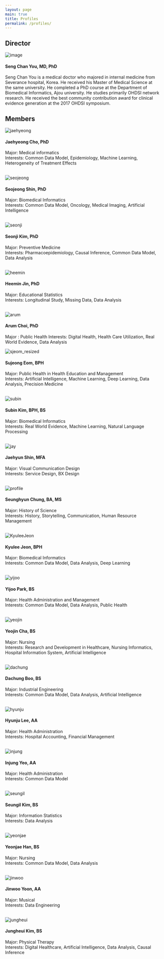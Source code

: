 ```yaml
---
layout: page
main: true
title: Profiles
permalink: /profiles/
---
```


## Director
![image](/assets/images/dr-you-bio-photo.jpg)
#### Seng Chan You, MD, PhD
Seng Chan You is a medical doctor who majored in internal medicine from Severance hospital, Korea. He received his Master of Medical Science at the same university. He completed a PhD course at the Department of Biomedical Informatics, Ajou university. He studies primarily OHDSI network research. He received the best community contribution award for clinical evidence generation at the 2017 OHDSI symposium.  

## Members

![jaehyeong](https://github.com/jinwooyoon/dr-you-group.github.io/assets/84831718/71fb1502-c032-4fbe-88cd-774931a5021d)
#### Jaehyeong Cho, PhD  
Major: Medical informatics  
Interests: Common Data Model, Epidemiology, Machine Learning, Heterogeneity of Treatment Effects  
<br/>


![seojeong](https://user-images.githubusercontent.com/84831718/232411121-a85e56d6-2a8c-43f2-9a7e-b6138a084890.jpg)
#### Seojeong Shin, PhD  
Major: Biomedical Informatics  
Interests: Common Data Model, Oncology, Medical Imaging, Artificial Intelligence  
<br/>


![seonji](https://user-images.githubusercontent.com/84831718/232413715-1e3cb5a7-03cf-4acb-a91c-de6cf10e47c0.jpg)
#### Seonji Kim, PhD  
Major: Preventive Medicine  
Interests: Pharmacoepidemiology, Causal Inference, Common Data Model, Data Analysis  
<br/>


![heemin](https://user-images.githubusercontent.com/84831718/232414092-7fc1e94f-87b7-410a-bc7d-ef7b0d932603.jpg)
#### Heemin Jin, PhD
Major: Educational Statistics  
Interests: Longitudinal Study, Missing Data, Data Analysis  
<br/>


![arum](https://github.com/jinwooyoon/dr-you-group.github.io/assets/84831718/c62d2659-964d-421d-967f-36a57e675280)
#### Arum Choi, PhD
Major : Public Health 
Interests:  Digital Health, Health Care Utilization, Real World Evidence, Data Analysis
<br/>


![sjeom_resized](https://user-images.githubusercontent.com/81948366/138006383-c4dd79e2-3749-40ea-86b4-97b026f33f20.jpg)
#### Sujeong Eom, BPH  
Major: Public Health in Health Education and Management  
Interests: Artificial Intelligence, Machine Learning, Deep Learning, Data Analysis, Precision Medicine  
<br/>


![subin](https://user-images.githubusercontent.com/84831718/232414578-b97fd6f2-47cf-453c-bbe4-5c571fa2e55b.jpg)
#### Subin Kim, BPH, BS
Major: Biomedical Informatics  
Interests: Real World Evidence, Machine Learning, Natural Language Processing  
<br/>


![jay](https://user-images.githubusercontent.com/92774958/137850326-820d4eae-8148-4a67-9a4b-559b7e5c68b2.png)
#### Jaehyun Shin, MFA  
Major: Visual Communication Design  
Interests: Service Design, BX Design  
<br/>


![profile](https://user-images.githubusercontent.com/96851024/157778784-d2aa9e37-211d-413f-8a7c-fd6c5438ef47.jpg)
#### Seunghyun Chung, BA, MS 
Major: History of Science   
Interests: History, Storytelling, Communication, Human Resource Management  
<br/>


![KyuleeJeon](https://user-images.githubusercontent.com/97151697/170902446-44ff18c4-e539-4b31-9595-bb7526d5cee6.jpg)
#### Kyulee Jeon, BPH
Major: Biomedical Informatics  
Interests: Common Data Model, Data Analysis, Deep Learning  
<br/>


![yijoo](https://user-images.githubusercontent.com/84831718/232415069-17dd44af-67fc-41fd-982f-2877224df33d.jpg)
#### Yijoo Park, BS
Major: Health Administration and Management  
Interests: Common Data Model, Data Analysis, Public Health  
<br/>


![yeojin](https://user-images.githubusercontent.com/84831718/232415336-2d059536-3567-4d7f-843e-818b768ac520.png)
#### Yeojin Cha, BS  
Major: Nursing  
Interests: Research and Development in Healthcare, Nursing Informatics, Hospital Information System, Artificial Intelligence  
<br/>


![dachung](https://user-images.githubusercontent.com/84831718/232415929-b0a11c76-9a91-455b-816a-e11f693ca2df.jpg)
#### Dachung Boo, BS  
Major: Industrial Engineering  
Interests: Common Data Model, Data Analysis, Artificial Intelligence  
<br/>


![hyunju](https://user-images.githubusercontent.com/84831718/232416350-343447d1-db43-4b0a-97cb-09194e754c77.jpg)
#### Hyunju Lee, AA
Major: Health Administration  
Interests: Hospital Accounting, Financial Management  
<br/>


![injung](https://user-images.githubusercontent.com/84831718/232416725-9def92b4-2953-4b71-a6de-a94354a06a61.jpg)
#### Injung Yeo, AA
Major: Health Administration  
Interests: Common Data Model  
<br/>


![seungil](https://user-images.githubusercontent.com/84831718/232416939-8ee431c0-bced-4fcd-826e-f892e303c3eb.jpg)
#### Seungil Kim, BS
Major: Information Statistics  
Interests: Data Analysis  
<br/>


![yeonjae](https://github.com/jinwooyoon/dr-you-group.github.io/assets/84831718/4b8f59eb-7285-4eb7-b1be-88ac175d10fc)
#### Yeonjae Han, BS
Major: Nursing  
Interests: Common Data Model, Data Analysis  
<br/>


![jinwoo](https://user-images.githubusercontent.com/84831718/232417324-11e93087-d309-48d3-8421-2b95b16c83ea.jpg)
#### Jinwoo Yoon, AA
Major: Musical  
Interests: Data Engineering  
<br/>


![jungheui](https://github.com/jinwooyoon/dr-you-group.github.io/assets/84831718/128f50ad-9b7c-462c-9fb1-098cf16b3eb4)
#### Jungheui Kim, BS
Major: Physical Therapy  
Interests: Digital Healthcare, Artificial Intelligence, Data Analysis, Causal Inference  
<br/>